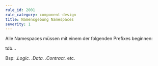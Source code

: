 ```yaml
---
rule_id: 2001
rule_category: component-design
title: Namensgebung Namespaces
severity: 1
---
```

Alle Namespaces müssen mit einem der folgenden Prefixes beginnen:

tdb...

Bsp:
*.Logic.*
*.Data.*
*.Contract.*
etc.